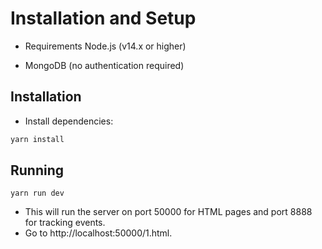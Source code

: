 # Installation and Setup

- Requirements
  Node.js (v14.x or higher)

- MongoDB (no authentication required)

## Installation

- Install dependencies:

```bash
yarn install
```

## Running

```bach
yarn run dev
```

- This will run the server on port 50000 for HTML pages and port 8888 for tracking events.
- Go to http://localhost:50000/1.html.
